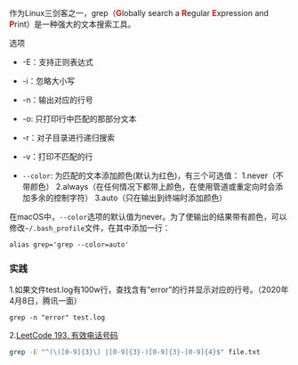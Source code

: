 作为Linux三剑客之一，grep（<strong style='color:red'>G</strong>lobally search a <strong style='color:red'>R</strong>egular <strong style='color:red'>E</strong>xpression and <strong style='color:red'>P</strong>rint）是一种强大的文本搜索工具。

选项

* -E：支持正则表达式

* -i：忽略大小写

* -n：输出对应的行号

* -o: 只打印行中匹配的那部分文本

* -r：对子目录进行递归搜索

* -v：打印不匹配的行

* `--color`: 为匹配的文本添加颜色(默认为红色)，有三个可选值：
1.never（不带颜色）
2.always（在任何情况下都带上颜色，在使用管道或重定向时会添加多余的控制字符）
3.auto（只在输出到终端时添加颜色）

在macOS中，`--color`选项的默认值为never。为了使输出的结果带有颜色，可以修改`~/.bash_profile`文件，在其中添加一行：

```shell
alias grep='grep --color=auto'
```

### 实践

1.如果文件test.log有100w行，查找含有“error”的行并显示对应的行号。（2020年4月8日，腾讯一面）

```shell
grep -n "error" test.log
```

2.[LeetCode 193. 有效电话号码](https://leetcode.cn/problems/valid-phone-numbers/)

```bash
grep -E "^(\([0-9]{3}\) |[0-9]{3}-)[0-9]{3}-[0-9]{4}$" file.txt
```

